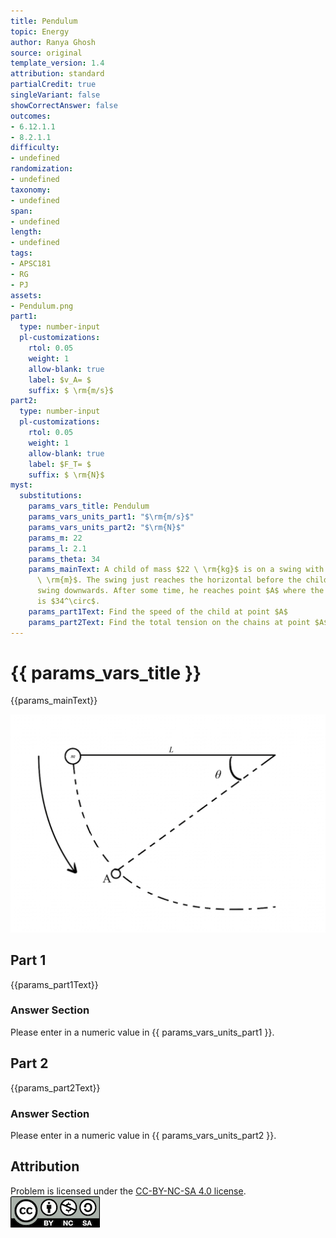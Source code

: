 ```yaml
---
title: Pendulum
topic: Energy
author: Ranya Ghosh
source: original
template_version: 1.4
attribution: standard
partialCredit: true
singleVariant: false
showCorrectAnswer: false
outcomes:
- 6.12.1.1
- 8.2.1.1
difficulty:
- undefined
randomization:
- undefined
taxonomy:
- undefined
span:
- undefined
length:
- undefined
tags:
- APSC181
- RG
- PJ
assets:
- Pendulum.png
part1:
  type: number-input
  pl-customizations:
    rtol: 0.05
    weight: 1
    allow-blank: true
    label: $v_A= $
    suffix: $ \rm{m/s}$
part2:
  type: number-input
  pl-customizations:
    rtol: 0.05
    weight: 1
    allow-blank: true
    label: $F_T= $
    suffix: $ \rm{N}$
myst:
  substitutions:
    params_vars_title: Pendulum
    params_vars_units_part1: "$\rm{m/s}$"
    params_vars_units_part2: "$\rm{N}$"
    params_m: 22
    params_l: 2.1
    params_theta: 34
    params_mainText: A child of mass $22 \ \rm{kg}$ is on a swing with length $2.1
      \ \rm{m}$. The swing just reaches the horizontal before the child begins to
      swing downwards. After some time, he reaches point $A$ where the angle formed
      is $34^\circ$.
    params_part1Text: Find the speed of the child at point $A$
    params_part2Text: Find the total tension on the chains at point $A$
---
```

# {{ params_vars_title }}
{{params_mainText}}

<img src="Pendulum.png" width=700 alt="A pendulum made of a ball of mass m on a string of length L. The pendulum starts at horizontal and goes to angle theta." >

## Part 1

{{params_part1Text}}

### Answer Section

Please enter in a numeric value in {{ params_vars_units_part1 }}.

## Part 2

{{params_part2Text}}

### Answer Section

Please enter in a numeric value in {{ params_vars_units_part2 }}.

## Attribution

Problem is licensed under the [CC-BY-NC-SA 4.0 license](https://creativecommons.org/licenses/by-nc-sa/4.0/).<br> ![The Creative Commons 4.0 license requiring attribution-BY, non-commercial-NC, and share-alike-SA license.](https://raw.githubusercontent.com/firasm/bits/master/by-nc-sa.png)